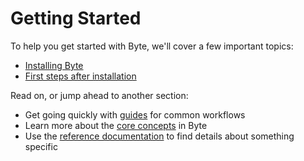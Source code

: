 # Getting Started

To help you get started with Byte, we'll cover a few important topics:

- [Installing Byte](installation.md)
- [First steps after installation](first-steps.md)

Read on, or jump ahead to another section:

- Get going quickly with [guides](../guides/index.md) for common workflows
- Learn more about the [core concepts](../concepts/index.md) in Byte
- Use the [reference documentation](../commands/index.md) to find details about something specific
